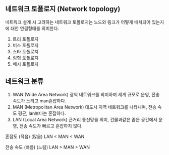 ## 네트워크 토폴로지 (Network topology) 

네트워크 설계 시 고려하는 네트워크 토폴로지는 노드와 링크가 어떻게 배치되어 있는지에 대한 연결형태를 의미한다.

1. 트리 토폴로지
2. 버스 토폴로지
3. 스타 토폴로지
4. 링형 토폴로지
5. 메시 토폴로지


## 네트워크 분류

1. WAN (Wide Area Network)
    광역 네트워크를 의미하며 세계 규모로 운영, 전송 속도가 느리고 man혼잡하다.
2. MAN (Metropoiltan Area Network)
    대도시 지역 네트워크를 나타내며, 전송 속도 평균, lan보다는 혼잡하다.
3. LAN (Local Area Network)
    근거리 통신망을 의미, 건물과같은 좁은 공간에서 운영, 전송 속도가 빠르고 혼잡하지 않다.

혼잡도 (적음)       (많음)
        LAN < MAN < WAN

전송 속도 (빠름)        (느림)
        LAN > MAN > WAN

